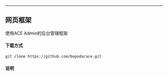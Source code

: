 ***
## 网页框架
使用ACE Admin的后台管理框架
#### **下载方式**
```
git clone https://github.com/bopoda/ace.git
```  
#### **说明**


